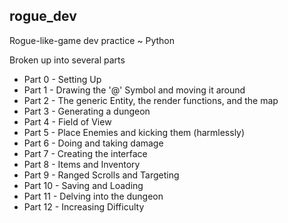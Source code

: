 **rogue_dev**
- 
Rogue-like-game dev practice ~ Python

Broken up into several parts 
 
 - Part 0 - Setting Up
 - Part 1 - Drawing the '@' Symbol and moving it around
 - Part 2 - The generic Entity, the render functions, and the map
 - Part 3 - Generating a dungeon
 - Part 4 - Field of View
 - Part 5 - Place Enemies and kicking them (harmlessly)
 - Part 6 - Doing and taking damage
 - Part 7 - Creating the interface 
 - Part 8 - Items and Inventory
 - Part 9 - Ranged Scrolls and Targeting
 - Part 10 - Saving and Loading
 - Part 11 - Delving into the dungeon
 - Part 12 - Increasing Difficulty
 